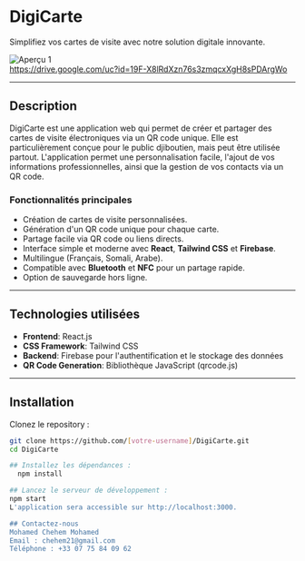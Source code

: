 # DigiCarte

Simplifiez vos cartes de visite avec notre solution digitale innovante.

![Aperçu 1](https://drive.google.com/uc?id=1qjEeiVFIjGUHZGMHyeXBaOphfN2JVUrJ)  
https://drive.google.com/uc?id=19F-X8lRdXzn76s3zmqcxXgH8sPDArgWo

---

## Description

DigiCarte est une application web qui permet de créer et partager des cartes de visite électroniques via un QR code unique. Elle est particulièrement conçue pour le public djiboutien, mais peut être utilisée partout. L'application permet une personnalisation facile, l'ajout de vos informations professionnelles, ainsi que la gestion de vos contacts via un QR code.

### Fonctionnalités principales
- Création de cartes de visite personnalisées.
- Génération d'un QR code unique pour chaque carte.
- Partage facile via QR code ou liens directs.
- Interface simple et moderne avec **React**, **Tailwind CSS** et **Firebase**.
- Multilingue (Français, Somali, Arabe).
- Compatible avec **Bluetooth** et **NFC** pour un partage rapide.
- Option de sauvegarde hors ligne.

---

## Technologies utilisées

- **Frontend**: React.js
- **CSS Framework**: Tailwind CSS
- **Backend**: Firebase pour l'authentification et le stockage des données
- **QR Code Generation**: Bibliothèque JavaScript (qrcode.js)

---

## Installation

Clonez le repository :

```bash
git clone https://github.com/[votre-username]/DigiCarte.git
cd DigiCarte

## Installez les dépendances :
  npm install

## Lancez le serveur de développement :
npm start
L'application sera accessible sur http://localhost:3000.

## Contactez-nous
Mohamed Chehem Mohamed
Email : chehem21@gmail.com
Téléphone : +33 07 75 84 09 62

